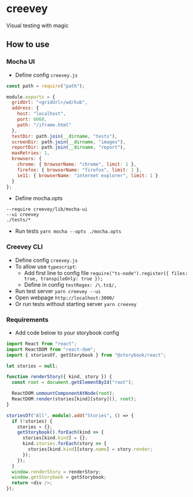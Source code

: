 # creevey

Visual testing with magic

## How to use

### Mocha UI

- Define config `creevey.js`

```js
const path = require("path");

module.exports = {
  gridUrl: "<gridUrl>/wd/hub",
  address: {
    host: "localhost",
    port: 6060,
    path: "/iframe.html"
  },
  testDir: path.join(__dirname, "tests"),
  screenDir: path.join(__dirname, "images"),
  reportDir: path.join(__dirname, "report"),
  maxRetries: 1,
  browsers: {
    chrome: { browserName: "chrome", limit: 1 },
    firefox: { browserName: "firefox", limit: 1 },
    ie11: { browserName: "internet explorer", limit: 1 }
  }
};
```

- Define mocha.opts

```
--require creevey/lib/mocha-ui
--ui creevey
./tests/*
```

- Run tests `yarn mocha --opts ./mocha.opts`

### Creevey CLI

- Define config `creevey.js`
- To allow use `typescript`:
  - Add first line to config file `require("ts-node").register({ files: true, transpileOnly: true });`
  - Define in config `testRegex: /\.ts$/,`
- Run test server `yarn creevey --ui`
- Open webpage `http://localhost:3000/`
- Or run tests without starting server `yarn creevey`

### Requirements

- Add code below to your storybook config

```ts
import React from "react";
import ReactDOM from "react-dom";
import { storiesOf, getStorybook } from "@storybook/react";

let stories = null;

function renderStory({ kind, story }) {
  const root = document.getElementById("root");

  ReactDOM.unmountComponentAtNode(root);
  ReactDOM.render(stories[kind][story](), root);
}

storiesOf("All", module).add("Stories", () => {
  if (!stories) {
    stories = {};
    getStorybook().forEach(kind => {
      stories[kind.kind] = {};
      kind.stories.forEach(story => {
        stories[kind.kind][story.name] = story.render;
      });
    });
  }
  window.renderStory = renderStory;
  window.getStorybook = getStorybook;
  return <div />;
});
```
